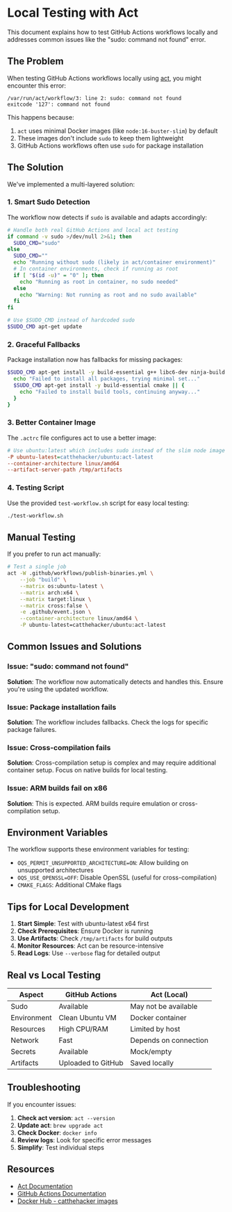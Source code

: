 # Local Testing with Act

This document explains how to test GitHub Actions workflows locally and addresses common issues like the "sudo: command not found" error.

## The Problem

When testing GitHub Actions workflows locally using [act](https://github.com/nektos/act), you might encounter this error:

```
/var/run/act/workflow/3: line 2: sudo: command not found
exitcode '127': command not found
```

This happens because:
1. `act` uses minimal Docker images (like `node:16-buster-slim`) by default
2. These images don't include `sudo` to keep them lightweight
3. GitHub Actions workflows often use `sudo` for package installation

## The Solution

We've implemented a multi-layered solution:

### 1. Smart Sudo Detection

The workflow now detects if `sudo` is available and adapts accordingly:

```bash
# Handle both real GitHub Actions and local act testing
if command -v sudo >/dev/null 2>&1; then
  SUDO_CMD="sudo"
else
  SUDO_CMD=""
  echo "Running without sudo (likely in act/container environment)"
  # In container environments, check if running as root
  if [ "$(id -u)" = "0" ]; then
    echo "Running as root in container, no sudo needed"
  else
    echo "Warning: Not running as root and no sudo available"
  fi
fi

# Use $SUDO_CMD instead of hardcoded sudo
$SUDO_CMD apt-get update
```

### 2. Graceful Fallbacks

Package installation now has fallbacks for missing packages:

```bash
$SUDO_CMD apt-get install -y build-essential g++ libc6-dev ninja-build cmake curl || {
  echo "Failed to install all packages, trying minimal set..."
  $SUDO_CMD apt-get install -y build-essential cmake || {
    echo "Failed to install build tools, continuing anyway..."
  }
}
```

### 3. Better Container Image

The `.actrc` file configures act to use a better image:

```ini
# Use ubuntu:latest which includes sudo instead of the slim node image
-P ubuntu-latest=catthehacker/ubuntu:act-latest
--container-architecture linux/amd64
--artifact-server-path /tmp/artifacts
```

### 4. Testing Script

Use the provided `test-workflow.sh` script for easy local testing:

```bash
./test-workflow.sh
```

## Manual Testing

If you prefer to run act manually:

```bash
# Test a single job
act -W .github/workflows/publish-binaries.yml \
    --job "build" \
    --matrix os:ubuntu-latest \
    --matrix arch:x64 \
    --matrix target:linux \
    --matrix cross:false \
    -e .github/event.json \
    --container-architecture linux/amd64 \
    -P ubuntu-latest=catthehacker/ubuntu:act-latest
```

## Common Issues and Solutions

### Issue: "sudo: command not found"
**Solution**: The workflow now automatically detects and handles this. Ensure you're using the updated workflow.

### Issue: Package installation fails
**Solution**: The workflow includes fallbacks. Check the logs for specific package failures.

### Issue: Cross-compilation fails
**Solution**: Cross-compilation setup is complex and may require additional container setup. Focus on native builds for local testing.

### Issue: ARM builds fail on x86
**Solution**: This is expected. ARM builds require emulation or cross-compilation setup.

## Environment Variables

The workflow supports these environment variables for testing:

- `OQS_PERMIT_UNSUPPORTED_ARCHITECTURE=ON`: Allow building on unsupported architectures
- `OQS_USE_OPENSSL=OFF`: Disable OpenSSL (useful for cross-compilation)
- `CMAKE_FLAGS`: Additional CMake flags

## Tips for Local Development

1. **Start Simple**: Test with ubuntu-latest x64 first
2. **Check Prerequisites**: Ensure Docker is running
3. **Use Artifacts**: Check `/tmp/artifacts` for build outputs
4. **Monitor Resources**: Act can be resource-intensive
5. **Read Logs**: Use `--verbose` flag for detailed output

## Real vs Local Testing

| Aspect | GitHub Actions | Act (Local) |
|--------|----------------|-------------|
| Sudo | Available | May not be available |
| Environment | Clean Ubuntu VM | Docker container |
| Resources | High CPU/RAM | Limited by host |
| Network | Fast | Depends on connection |
| Secrets | Available | Mock/empty |
| Artifacts | Uploaded to GitHub | Saved locally |

## Troubleshooting

If you encounter issues:

1. **Check act version**: `act --version`
2. **Update act**: `brew upgrade act`
3. **Check Docker**: `docker info`
4. **Review logs**: Look for specific error messages
5. **Simplify**: Test individual steps

## Resources

- [Act Documentation](https://github.com/nektos/act)
- [GitHub Actions Documentation](https://docs.github.com/en/actions)
- [Docker Hub - catthehacker images](https://hub.docker.com/r/catthehacker/ubuntu)


